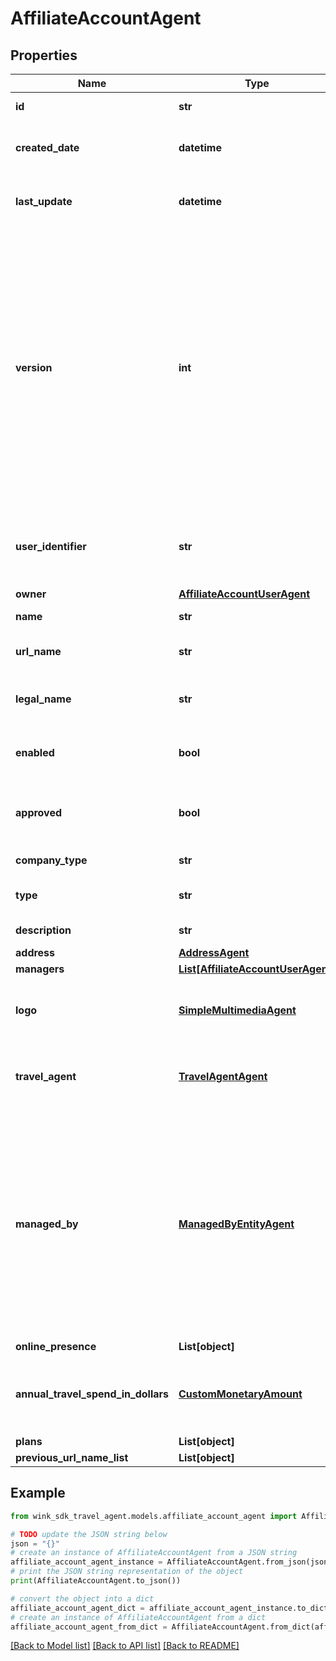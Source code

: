 # AffiliateAccountAgent


## Properties

Name | Type | Description | Notes
------------ | ------------- | ------------- | -------------
**id** | **str** | Document UUID | [optional] 
**created_date** | **datetime** | Datetime this record was first created | [optional] 
**last_update** | **datetime** | Datetime this record was last updated | [optional] 
**version** | **int** | Version property that shows how many times this document has been persisted. Document will not persist if the version property is less than current version property in the system. Result in an optimistic locking exception. | [optional] 
**user_identifier** | **str** | User or Registered client owner identifier that created this record | 
**owner** | [**AffiliateAccountUserAgent**](AffiliateAccountUserAgent.md) | Owner | 
**name** | **str** | Name of company | 
**url_name** | **str** | Url slug of company name | 
**legal_name** | **str** | Legal name of entity if other than name | [optional] 
**enabled** | **bool** | Whether this company is enabled by platform. | 
**approved** | **bool** | Whether this company has been approved by KYC. | [default to False]
**company_type** | **str** | Type of company | 
**type** | **str** | Type of sales channel | 
**description** | **str** | Account description. | [optional] 
**address** | [**AddressAgent**](AddressAgent.md) |  | 
**managers** | [**List[AffiliateAccountUserAgent]**](AffiliateAccountUserAgent.md) |  | [optional] 
**logo** | [**SimpleMultimediaAgent**](SimpleMultimediaAgent.md) | Customize account with a custom logo / profile picture. | [optional] 
**travel_agent** | [**TravelAgentAgent**](TravelAgentAgent.md) | Customize account with a custom logo / profile picture. | [optional] 
**managed_by** | [**ManagedByEntityAgent**](ManagedByEntityAgent.md) | If another company entity is managing this property, on behalf of the property, it can be specified here and the managing entity would be applicable a management fee on every booking. | [optional] 
**online_presence** | **List[object]** |  | [optional] 
**annual_travel_spend_in_dollars** | [**CustomMonetaryAmount**](CustomMonetaryAmount.md) | How much user or company spends on travel per year. | [optional] 
**plans** | **List[object]** |  | [optional] 
**previous_url_name_list** | **List[object]** |  | [optional] 

## Example

```python
from wink_sdk_travel_agent.models.affiliate_account_agent import AffiliateAccountAgent

# TODO update the JSON string below
json = "{}"
# create an instance of AffiliateAccountAgent from a JSON string
affiliate_account_agent_instance = AffiliateAccountAgent.from_json(json)
# print the JSON string representation of the object
print(AffiliateAccountAgent.to_json())

# convert the object into a dict
affiliate_account_agent_dict = affiliate_account_agent_instance.to_dict()
# create an instance of AffiliateAccountAgent from a dict
affiliate_account_agent_from_dict = AffiliateAccountAgent.from_dict(affiliate_account_agent_dict)
```
[[Back to Model list]](../README.md#documentation-for-models) [[Back to API list]](../README.md#documentation-for-api-endpoints) [[Back to README]](../README.md)


